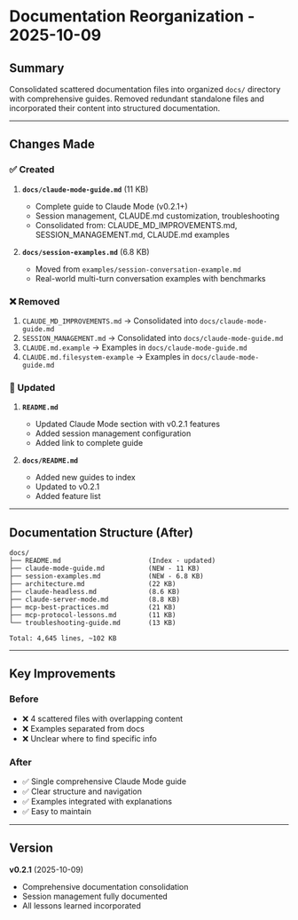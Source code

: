 # Documentation Reorganization - 2025-10-09

## Summary

Consolidated scattered documentation files into organized `docs/` directory with comprehensive guides. Removed redundant standalone files and incorporated their content into structured documentation.

---

## Changes Made

### ✅ Created

1. **`docs/claude-mode-guide.md`** (11 KB)
   - Complete guide to Claude Mode (v0.2.1+)
   - Session management, CLAUDE.md customization, troubleshooting
   - Consolidated from: CLAUDE_MD_IMPROVEMENTS.md, SESSION_MANAGEMENT.md, CLAUDE.md examples

2. **`docs/session-examples.md`** (6.8 KB)
   - Moved from `examples/session-conversation-example.md`
   - Real-world multi-turn conversation examples with benchmarks

### ❌ Removed

1. `CLAUDE_MD_IMPROVEMENTS.md` → Consolidated into `docs/claude-mode-guide.md`
2. `SESSION_MANAGEMENT.md` → Consolidated into `docs/claude-mode-guide.md`
3. `CLAUDE.md.example` → Examples in `docs/claude-mode-guide.md`
4. `CLAUDE.md.filesystem-example` → Examples in `docs/claude-mode-guide.md`

### 📝 Updated

1. **`README.md`**
   - Updated Claude Mode section with v0.2.1 features
   - Added session management configuration
   - Added link to complete guide

2. **`docs/README.md`**
   - Added new guides to index
   - Updated to v0.2.1
   - Added feature list

---

## Documentation Structure (After)

```
docs/
├── README.md                      (Index - updated)
├── claude-mode-guide.md           (NEW - 11 KB)
├── session-examples.md            (NEW - 6.8 KB)
├── architecture.md                (22 KB)
├── claude-headless.md             (8.6 KB)
├── claude-server-mode.md          (8.8 KB)
├── mcp-best-practices.md          (21 KB)
├── mcp-protocol-lessons.md        (11 KB)
└── troubleshooting-guide.md       (13 KB)

Total: 4,645 lines, ~102 KB
```

---

## Key Improvements

### Before
- ❌ 4 scattered files with overlapping content
- ❌ Examples separated from docs
- ❌ Unclear where to find specific info

### After
- ✅ Single comprehensive Claude Mode guide
- ✅ Clear structure and navigation
- ✅ Examples integrated with explanations
- ✅ Easy to maintain

---

## Version

**v0.2.1** (2025-10-09)
- Comprehensive documentation consolidation
- Session management fully documented
- All lessons learned incorporated
